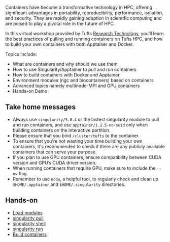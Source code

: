 Containers have become a transformative technology in HPC, offering significant advantages in portability, reproducibility, performance, isolation, and security. They are rapidly gaining adoption in scientific computing and are poised to play a pivotal role in the future of HPC. 

In this virtual workshop provided by Tufts [Research Technology](https://it.tufts.edu/researchtechnology.tufts.edu), you’ll learn the best practices of pulling and running containers on Tufts HPC, and how to build your own containers with both Apptainer and Docker. 

Topics include:
- What are containers and why should we use them
- How to use Singularity/Apptainer to pull and run containers
- How to build containers with Docker and Apptainer
- Environment modules (ngc and biocontainers) based on containers
- Advanced topics namely multinode-MPI and GPU containers
- Hands-on Demo

## Take home messages
- Always use `singularity/3.8.4` or the lastest singularity module to pull and run containers, and use `apptainer/1.2.5-no-suid` only when building containers on the interactive partition.
- Please ensure that you bind `/cluster/tufts` to the container.
- To ensure that you're not wasting your time building your own containers, it's recommended to check if there are any publicly available containers that can serve your purpose.
- If you plan to use GPU containers, ensure compatibility between CUDA version and GPU’s CUDA driver version.
- When running containers that require GPU, make sure to include the `--nv` flag.
- Remember to use `ncdu`, a helpful tool, to regularly check and clean up `$HOME/.apptainer` and `$HOME/.singularity` directories. 


## Hands-on
- [Load modules](hands-on/load_modules.md)
- [singularity pull](hands-on/pull.md)
- [singularity shell](hands-on/shell.md)
- [singularity run](hands-on/run.md)
- [Build containers](hands-on/build.md)
